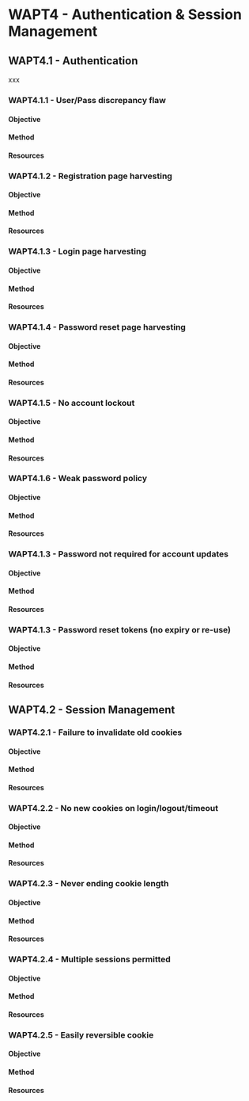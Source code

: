 <!-- TITLE: WAPT04 - Authentication & Session Management  -->
<!-- SUBTITLE: x -->

# WAPT4 - Authentication & Session Management

## WAPT4.1 - Authentication

xxx

### WAPT4.1.1 - User/Pass discrepancy flaw

#### Objective

#### Method

#### Resources

### WAPT4.1.2 - Registration page harvesting

#### Objective

#### Method

#### Resources

### WAPT4.1.3 - Login page harvesting

#### Objective

#### Method

#### Resources

### WAPT4.1.4 - Password reset page harvesting

#### Objective

#### Method

#### Resources

### WAPT4.1.5 - No account lockout

#### Objective

#### Method

#### Resources

### WAPT4.1.6 - Weak password policy

#### Objective

#### Method

#### Resources

### WAPT4.1.3 - Password not required for account updates

#### Objective

#### Method

#### Resources

### WAPT4.1.3 - Password reset tokens \(no expiry or re-use\)

#### Objective

#### Method

#### Resources



## WAPT4.2 - Session Management

### WAPT4.2.1 - Failure to invalidate old cookies

#### Objective

#### Method

#### Resources

### WAPT4.2.2 - No new cookies on login/logout/timeout

#### Objective

#### Method

#### Resources

### WAPT4.2.3 - Never ending cookie length

#### Objective

#### Method

#### Resources

### WAPT4.2.4 - Multiple sessions permitted

#### Objective

#### Method

#### Resources

### WAPT4.2.5 - Easily reversible cookie

#### Objective

#### Method

#### Resources
